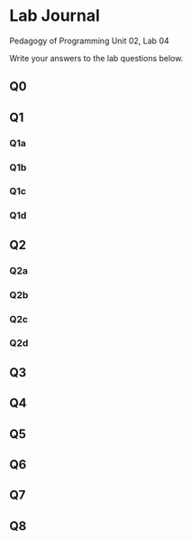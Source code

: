 # Lab Journal

Pedagogy of Programming
Unit 02, Lab 04

Write your answers to the lab questions below.

## Q0

## Q1

### Q1a

### Q1b

### Q1c

### Q1d

## Q2

### Q2a

### Q2b

### Q2c

### Q2d

## Q3

## Q4

## Q5

## Q6

## Q7

## Q8

